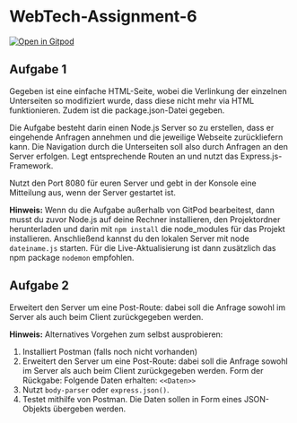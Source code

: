 # WebTech-Assignment-6

[![Open in Gitpod](https://gitpod.io/button/open-in-gitpod.svg)](https://gitpod.io/#https://github.com/LuFGi9/WebTech-Assignment-6)

## Aufgabe 1

Gegeben ist eine einfache HTML-Seite, wobei die Verlinkung der einzelnen
Unterseiten so modifiziert wurde, dass diese nicht mehr via HTML funktionieren. Zudem ist
die package.json-Datei gegeben.

Die Aufgabe besteht darin einen Node.js Server so zu erstellen, dass er eingehende Anfragen
annehmen und die jeweilige Webseite zurückliefern kann. Die Navigation durch die
Unterseiten soll also durch Anfragen an den Server erfolgen. Legt entsprechende Routen an
und nutzt das Express.js-Framework.

Nutzt den Port 8080 für euren Server und gebt in der Konsole eine Mitteilung aus, wenn der
Server gestartet ist.

**Hinweis:**
Wenn du die Aufgabe außerhalb von GitPod bearbeitest, dann musst du zuvor Node.js auf
deine Rechner installieren, den Projektordner herunterladen und darin mit `npm install` die
node_modules für das Projekt installieren. Anschließend kannst du den lokalen Server mit
node `dateiname.js` starten.
Für die Live-Aktualisierung ist dann zusätzlich das npm package `nodemon` empfohlen.

## Aufgabe 2
Erweitert den Server um eine Post-Route: dabei soll die Anfrage sowohl im Server als auch
beim Client zurückgegeben werden.

**Hinweis:**
Alternatives Vorgehen zum selbst ausprobieren:
1. Installiert Postman (falls noch nicht vorhanden)
2. Erweitert den Server um eine Post-Route: dabei soll die Anfrage sowohl im Server als
   auch beim Client zurückgegeben werden.
   Form der Rückgabe: Folgende Daten erhalten: `<<Daten>>`
3. Nutzt `body-parser` oder `express.json()`.
4. Testet mithilfe von Postman. Die Daten sollen in Form eines JSON-Objekts übergeben
   werden.